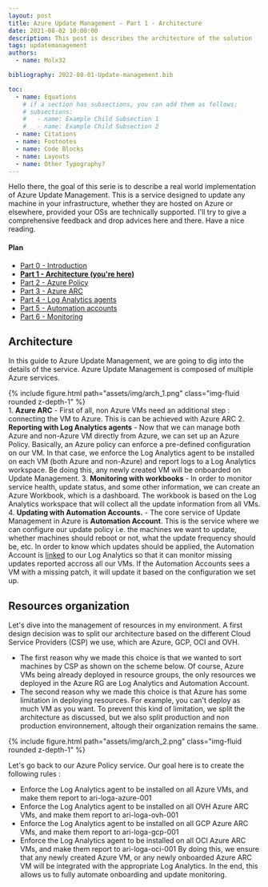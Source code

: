 ```yaml
---
layout: post
title: Azure Update Management - Part 1 - Architecture
date: 2021-08-02 10:00:00
description: This post is describes the architecture of the solution
tags: updatemanagement
authors:
  - name: Molx32

bibliography: 2022-08-01-Update-management.bib

toc:
  - name: Equations
    # if a section has subsections, you can add them as follows:
    # subsections:
    #   - name: Example Child Subsection 1
    #   - name: Example Child Subsection 2
  - name: Citations
  - name: Footnotes
  - name: Code Blocks
  - name: Layouts
  - name: Other Typography?
---
```

Hello there, the goal of this serie is to describe a real world implementation of Azure Update Management. This is a service designed to update any machine in your infrastructure, whether they are hosted on Azure or elsewhere, provided your OSs are technically supported. I'll try to give a comprehensive feedback and drop advices here and there. Have a nice reading.

#### Plan
- [Part 0 - Introduction](/blog/2021/Update-management-00/)
- <b>[Part 1 - Architecture (you're here)](/blog/2021/Update-management-01/)</b>
- [Part 2 - Azure Policy](/blog/2021/Update-management-011/)
- [Part 3 - Azure ARC](/blog/2021/Update-management-02/)
- [Part 4 - Log Analytics agents](/blog/2021/Update-management-03/)
- [Part 5 - Automation accounts](/blog/2021/Update-management-04/)
- [Part 6 - Monitoring](/blog/2021/Update-management-05/)

## Architecture
In this guide to Azure Update Management, we are going to dig into the details of the service. Azure Update Management is composed of multiple Azure services.
<div class="col-sm mt-3 mt-md-0">
  {% include figure.html path="assets/img/arch_1.png" class="img-fluid rounded z-depth-1" %}
</div>
1. <b>Azure ARC</b> - First of all, non Azure VMs need an additional step : connecting the VM to Azure. This is can be achieved with Azure ARC
2. <b>Reporting with Log Analytics agents</b> - Now that we can manage both Azure and non-Azure VM directly from Azure, we can set up an Azure Policy. Basically, an Azure policy can enforce a pre-defined configuration on our VM. In that case, we enforce the Log Analytics agent to be installed on each VM (both Azure and non-Azure) and report logs to a Log Analytics workspace. Be doing this, any newly created VM will be onboarded on Update Management.
3. <b>Monitoring with workbooks</b> - In order to monitor service health, update status, and some other information, we can create an Azure Workbook, which is a dashboard. The workbook is based on the Log Analytics workspace that will collect all the update information from all VMs.
4. <b>Updating with Automation Accounts.</b> - The core service of Update Management in Azure is <b>Automation Account</b>. This is the service where we can configure our update policy i.e. the machines we want to update, whether machines should reboot or not, what the update frequency should be, etc. In order to know which updates should be applied, the Automation Account is <u>linked</u> to our Log Analytics so that it can monitor missing updates reported accross all our VMs. If the Automation Accounts sees a VM with a missing patch, it will update it based on the configuration we set up.

## Resources organization
Let's dive into the management of resources in my environment.
A first design decision was to split our architecture based on the different Cloud Service Providers (CSP) we use, which are Azure, GCP, OCI and OVH.
- The first reason why we made this choice is that we wanted to sort machines by CSP as shown on the scheme below. Of course, Azure VMs being already deployed in resource groups, the only resources we deployed in the Azure RG are Log Analytics and Automation Account.
- The second reason why we made this choice is that Azure has some limitation in deploying resources. For example, you can't deploy as much VM as you want. To prevent this kind of limitation, we split the architecture as discussed, but we also split production and non production environnement, altough their organization remains the same.
<div class="col-sm mt-3 mt-md-0">
  {% include figure.html path="assets/img/arch_2.png" class="img-fluid rounded z-depth-1" %}
</div>

Let's go back to our Azure Policy service. Our goal here is to create the following rules :
- Enforce the Log Analytics agent to be installed on all Azure VMs, and make them report to ari-loga-azure-001
- Enforce the Log Analytics agent to be installed on all OVH Azure ARC VMs, and make them report to ari-loga-ovh-001
- Enforce the Log Analytics agent to be installed on all GCP Azure ARC VMs, and make them report to ari-loga-gcp-001
- Enforce the Log Analytics agent to be installed on all OCI Azure ARC VMs, and make them report to ari-loga-oci-001
By doing this, we ensure that any newly created Azure VM, or any newly onboarded Azure ARC VM will be integrated with the appropriate Log Analytics. In the end, this allows us to fully automate onboarding and update monitoring.
